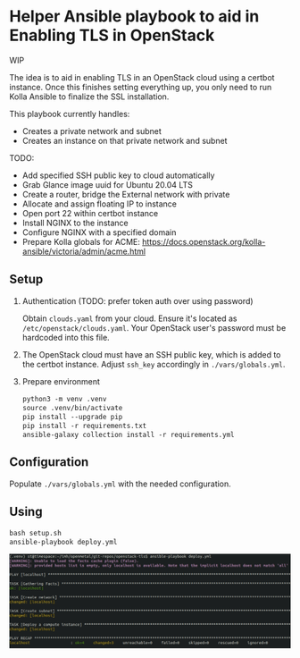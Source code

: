# Helper Ansible playbook to aid in Enabling TLS in OpenStack

WIP

The idea is to aid in enabling TLS in an OpenStack cloud using a certbot
instance. Once this finishes setting everything up, you only need to run Kolla
Ansible to finalize the SSL installation.

This playbook currently handles:

- Creates a private network and subnet
- Creates an instance on that private network and subnet

TODO:
- Add specified SSH public key to cloud automatically
- Grab Glance image uuid for Ubuntu 20.04 LTS
- Create a router, bridge the External network with private
- Allocate and assign floating IP to instance
- Open port 22 within certbot instance
- Install NGINX to the instance
- Configure NGINX with a specified domain
- Prepare Kolla globals for ACME: https://docs.openstack.org/kolla-ansible/victoria/admin/acme.html

## Setup

1. Authentication (TODO: prefer token auth over using password)

   Obtain `clouds.yaml` from your cloud. Ensure it's located as
   `/etc/openstack/clouds.yaml`. Your OpenStack user's password must be
   hardcoded into this file.

2. The OpenStack cloud must have an SSH public key, which is added to the
   certbot instance. Adjust `ssh_key` accordingly in `./vars/globals.yml`.

3. Prepare environment 

   ```
   python3 -m venv .venv
   source .venv/bin/activate
   pip install --upgrade pip
   pip install -r requirements.txt
   ansible-galaxy collection install -r requirements.yml
   ```

## Configuration

Populate `./vars/globals.yml` with the needed configuration.

## Using

```
bash setup.sh
ansible-playbook deploy.yml
```

![Usage](images/usage.jpg)

